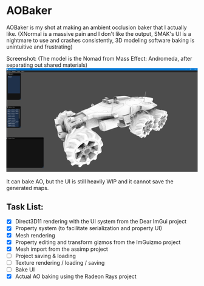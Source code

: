 AOBaker
=======

AOBaker is my shot at making an ambient occlusion baker that I actually like. (XNormal is a massive pain and I don't like the output, SMAK's UI is a nightmare to use and crashes consistently, 3D modeling software baking is unintuitive and frustrating)

Screenshot: (The model is the Nomad from Mass Effect: Andromeda, after separating out shared materials)
![Screenshot](/screenshot.PNG)

It can bake AO, but the UI is still heavily WIP and it cannot save the generated maps.

Task List:
----------
 - [X] Direct3D11 rendering with the UI system from the Dear ImGui project
 - [X] Property system (to facilitate serialization and property UI)
 - [X] Mesh rendering
 - [X] Property editing and transform gizmos from the ImGuizmo project
 - [X] Mesh import from the assimp project
 - [ ] Project saving & loading
 - [ ] Texture rendering / loading / saving
 - [ ] Bake UI
 - [X] Actual AO baking using the Radeon Rays project
